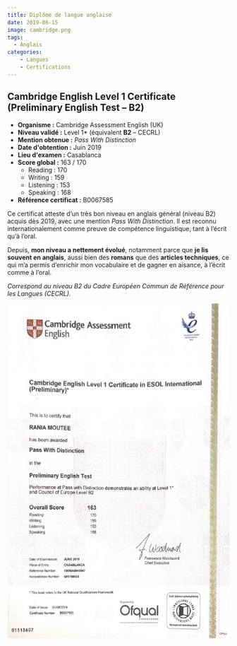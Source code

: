 ```yaml
---
title: Diplôme de langue anglaise
date: 2019-06-15
image: cambridge.png
tags: 
  - Anglais
categories:
    - Langues
    - Certifications
---
```

## Cambridge English Level 1 Certificate (Preliminary English Test – B2)

- **Organisme :** Cambridge Assessment English (UK)
- **Niveau validé :** Level 1* (équivalent **B2** – CECRL)
- **Mention obtenue :** *Pass With Distinction*
- **Date d'obtention :** Juin 2019
- **Lieu d'examen :** Casablanca
- **Score global :** 163 / 170
  - Reading : 170
  - Writing : 159
  - Listening : 153
  - Speaking : 168
- **Référence certificat :** B0067585

Ce certificat atteste d’un très bon niveau en anglais général (niveau B2) acquis dès 2019, avec une mention *Pass With Distinction*. Il est reconnu internationalement comme preuve de compétence linguistique, tant à l’écrit qu’à l’oral.

Depuis, **mon niveau a nettement évolué**, notamment parce que **je lis souvent en anglais**, aussi bien des **romans** que des **articles techniques**, ce qui m’a permis d’enrichir mon vocabulaire et de gagner en aisance, à l’écrit comme à l’oral.

*Correspond au niveau B2 du Cadre Européen Commun de Référence pour les Langues (CECRL).*

![Diplome](Cambridge.png)